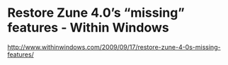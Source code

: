 <!--
id: 190113063
link: http://kevinisom.info/post/190113063/restore-zune-4-0s-missing-features-within-windows
slug: restore-zune-4-0s-missing-features-within-windows
date: Thu Sep 17 2009 22:50:19 GMT+1200 (NZST)
raw: {"blog_name":"kevinisom","id":190113063,"post_url":"http://kevinisom.info/post/190113063/restore-zune-4-0s-missing-features-within-windows","slug":"restore-zune-4-0s-missing-features-within-windows","type":"link","date":"2009-09-17 10:50:19 GMT","timestamp":1253184619,"state":"published","format":"html","reblog_key":"3BhlmjZe","tags":[],"short_url":"http://tmblr.co/Zw68YyBLEKd","highlighted":[],"feed_item":"http://www.withinwindows.com/2009/09/17/restore-zune-4-0s-missing-features/","from_feed_id":"650234","note_count":0,"title":"Restore Zune 4.0’s “missing” features - Within Windows","url":"http://www.withinwindows.com/2009/09/17/restore-zune-4-0s-missing-features/","description":""}
publish: 2009-09-017
tags: 
title: Restore Zune 4.0’s “missing” features - Within Windows
-->


Restore Zune 4.0’s “missing” features - Within Windows
======================================================

<http://www.withinwindows.com/2009/09/17/restore-zune-4-0s-missing-features/>

